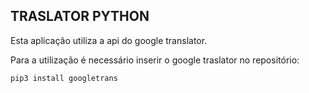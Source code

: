 ## TRASLATOR PYTHON
Esta aplicação utiliza a api do google translator.

Para a utilização é necessário inserir o google traslator no repositório:

```pip3 install googletrans```